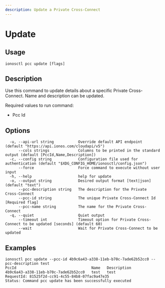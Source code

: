 ```yaml
---
description: Update a Private Cross-Connect
---
```


# Update

## Usage

```text
ionosctl pcc update [flags]
```

## Description

Use this command to update details about a specific Private Cross-Connect. Name and description can be updated.

Required values to run command:

* Pcc Id

## Options

```text
  -u, --api-url string           Override default API endpoint (default "https://api.ionos.com/cloudapi/v5")
      --cols strings             Columns to be printed in the standard output (default [PccId,Name,Description])
  -c, --config string            Configuration file used for authentication (default "$XDG_CONFIG_HOME/ionosctl/config.json")
      --force                    Force command to execute without user input
  -h, --help                     help for update
  -o, --output string            Desired output format [text|json] (default "text")
      --pcc-description string   The description for the Private Cross-Connect
      --pcc-id string            The unique Private Cross-Connect Id [Required flag]
      --pcc-name string          The name for the Private Cross-Connect
  -q, --quiet                    Quiet output
      --timeout int              Timeout option for Private Cross-Connect to be updated [seconds] (default 60)
      --wait                     Wait for Private Cross-Connect to be updated
```

## Examples

```text
ionosctl pcc update --pcc-id 4b9c6a43-a338-11eb-b70c-7ade62b52cc0 --pcc-description test
PccId                                  Name   Description
4b9c6a43-a338-11eb-b70c-7ade62b52cc0   test   test
RequestId: 81525f2d-cc91-4c55-84b8-07fac9a47e35
Status: Command pcc update has been successfully executed
```

